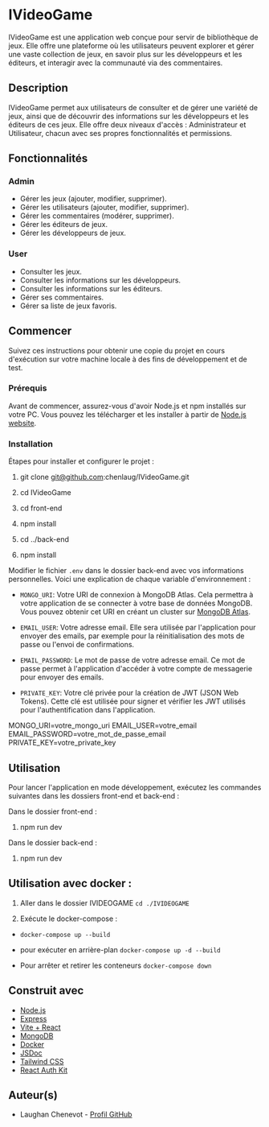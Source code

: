 # IVideoGame

IVideoGame est une application web conçue pour servir de bibliothèque de jeux. Elle offre une plateforme où les utilisateurs peuvent explorer et gérer une vaste collection de jeux, en savoir plus sur les développeurs et les éditeurs, et interagir avec la communauté via des commentaires.

## Description

IVideoGame permet aux utilisateurs de consulter et de gérer une variété de jeux, ainsi que de découvrir des informations sur les développeurs et les éditeurs de ces jeux. Elle offre deux niveaux d'accès : Administrateur et Utilisateur, chacun avec ses propres fonctionnalités et permissions.

## Fonctionnalités

### Admin

- Gérer les jeux (ajouter, modifier, supprimer).
- Gérer les utilisateurs (ajouter, modifier, supprimer).
- Gérer les commentaires (modérer, supprimer).
- Gérer les éditeurs de jeux.
- Gérer les développeurs de jeux.

### User

- Consulter les jeux.
- Consulter les informations sur les développeurs.
- Consulter les informations sur les éditeurs.
- Gérer ses commentaires.
- Gérer sa liste de jeux favoris.

## Commencer

Suivez ces instructions pour obtenir une copie du projet en cours d'exécution sur votre machine locale à des fins de développement et de test.

### Prérequis

Avant de commencer, assurez-vous d'avoir Node.js et npm installés sur votre PC. Vous pouvez les télécharger et les installer à partir de [Node.js website](https://nodejs.org/).

### Installation

Étapes pour installer et configurer le projet :

1. git clone git@github.com:chenlaug/IVideoGame.git

2. cd IVideoGame

3. cd front-end

4. npm install

5. cd ../back-end

6. npm install

Modifier le fichier `.env` dans le dossier back-end avec vos informations personnelles. Voici une explication de chaque variable d'environnement :

- `MONGO_URI`: Votre URI de connexion à MongoDB Atlas. Cela permettra à votre application de se connecter à votre base de données MongoDB. Vous pouvez obtenir cet URI en créant un cluster sur [MongoDB Atlas](https://www.mongodb.com/cloud/atlas).

- `EMAIL_USER`: Votre adresse email. Elle sera utilisée par l'application pour envoyer des emails, par exemple pour la réinitialisation des mots de passe ou l'envoi de confirmations.

- `EMAIL_PASSWORD`: Le mot de passe de votre adresse email. Ce mot de passe permet à l'application d'accéder à votre compte de messagerie pour envoyer des emails.

- `PRIVATE_KEY`: Votre clé privée pour la création de JWT (JSON Web Tokens). Cette clé est utilisée pour signer et vérifier les JWT utilisés pour l'authentification dans l'application.

MONGO_URI=votre_mongo_uri
EMAIL_USER=votre_email
EMAIL_PASSWORD=votre_mot_de_passe_email
PRIVATE_KEY=votre_private_key

## Utilisation

Pour lancer l'application en mode développement, exécutez les commandes suivantes dans les dossiers front-end et back-end :

Dans le dossier front-end :

1. npm run dev

Dans le dossier back-end :

1. npm run dev

## Utilisation avec docker :

1. Aller dans le dossier IVIDEOGAME
   `cd ./IVIDEOGAME`

2. Exécute le docker-compose :

- `docker-compose up --build`

- pour exécuter en arrière-plan `docker-compose up -d --build`

* Pour arrêter et retirer les conteneurs `docker-compose down`

## Construit avec

- [Node.js](https://nodejs.org/)
- [Express](https://expressjs.com/)
- [Vite + React](https://vitejs.dev/guide/)
- [MongoDB](https://www.mongodb.com/)
- [Docker](https://www.docker.com)
- [JSDoc](https://jsdoc.app)
- [Tailwind CSS](https://tailwindcss.com/)
- [React Auth Kit](https://github.com/react-auth-kit/react-auth-kit)

## Auteur(s)

- Laughan Chenevot - [Profil GitHub](https://github.com/chenlaug)
